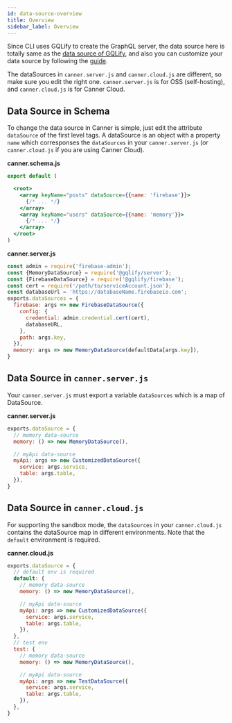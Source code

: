 ```yaml
---
id: data-source-overview
title: Overview
sidebar_label: Overview
---
```


Since CLI uses GQLify to create the GraphQL server, the data source here is totally same as the [data source of GQLify](https://www.gqlify.com/docs/data-source-overview), and also you can customize your data source by following the [guide](https://www.gqlify.com/docs/create-own-data-source).

The dataSources in `canner.server.js` and `canner.cloud.js` are different, so make sure you edit the right one. `canner.server.js` is for OSS (self-hosting), and `canner.cloud.js` is for Canner Cloud.

## Data Source in Schema

To change the data source in Canner is simple, just edit the attribute `dataSource` of the first level tags. A dataSource is an object with a property `name` which corresponses the `dataSources` in your `canner.server.js` (or `canner.cloud.js` if you are using Canner Cloud).

**canner.schema.js**
```jsx
export default (

  <root>
    <array keyName="posts" dataSource={{name: 'firebase'}}>
      {/* ... */}
    </array>
    <array keyName="users" dataSource={{name: 'memory'}}>
      {/* ... */}
    </array>
  </root>
)

```

**canner.server.js**
```js
const admin = require('firebase-admin');
const {MemoryDataSource} = require('@gqlify/server');
const {FirebaseDataSource} = require('@gqlify/firebase');
const cert = require('/path/to/serviceAccount.json');
const databaseUrl = 'https://databaseName.firebaseio.com';
exports.dataSources = {
  firebase: args => new FirebaseDataSource({
    config: {
      credential: admin.credential.cert(cert),
      databaseURL,
    },
    path: args.key,
  }),
  memory: args => new MemoryDataSource(defaultData[args.key]),
}
```

## Data Source in `canner.server.js`

Your `canner.server.js` must export a variable `dataSources` which is a map of DataSource.

**canner.server.js**
```js
exports.dataSource = {
  // memory data-source
  memory: () => new MemoryDataSource(),

  // myApi data-source
  myApi: args => new CustomizedDataSource({
    service: args.service,
    table: args.table,
  }),
}
```

## Data Source in `canner.cloud.js`

For supporting the sandbox mode, the `dataSources` in your `canner.cloud.js` contains the dataSource map in different environments. Note that the `default` environment is required.

**canner.cloud.js**
```js
exports.dataSource = {
  // default env is required
  default: {
    // memory data-source
    memory: () => new MemoryDataSource(),

    // myApi data-source
    myApi: args => new CustomizedDataSource({
      service: args.service,
      table: args.table,
    }),
  },
  // test env
  test: {
    // memory data-source
    memory: () => new MemoryDataSource(),

    // myApi data-source
    myApi: args => new TestDataSource({
      service: args.service,
      table: args.table,
    }),
  },
}
```
